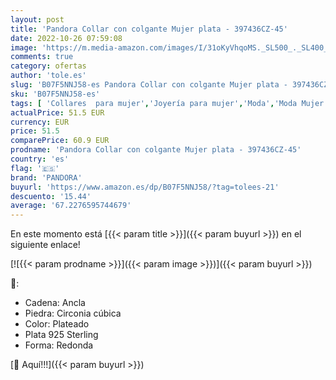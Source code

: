 ```yaml
---
layout: post
title: 'Pandora Collar con colgante Mujer plata - 397436CZ-45'
date: 2022-10-26 07:59:08
image: 'https://m.media-amazon.com/images/I/31oKyVhqoMS._SL500_._SL400_.jpg'
comments: true
category: ofertas
author: 'tole.es'
slug: 'B07F5NNJ58-es Pandora Collar con colgante Mujer plata - 397436CZ-45'
sku: 'B07F5NNJ58-es'
tags: [ 'Collares  para mujer','Joyería para mujer','Moda','Moda Mujer','pandora','🇪🇸', ]
actualPrice: 51.5 EUR
currency: EUR
price: 51.5
comparePrice: 60.9 EUR
prodname: 'Pandora Collar con colgante Mujer plata - 397436CZ-45'
country: 'es'
flag: '🇪🇸'
brand: 'PANDORA'
buyurl: 'https://www.amazon.es/dp/B07F5NNJ58/?tag=tolees-21'
descuento: '15.44'
average: '67.2276595744679'
---
```


En este momento está [{{< param title >}}]({{< param buyurl >}}) en el siguiente enlace!

[![{{< param prodname >}}]({{< param image >}})]({{< param buyurl >}})

🔎:

- Cadena: Ancla
- Piedra: Circonia cúbica
- Color: Plateado
- Plata 925 Sterling
- Forma: Redonda

[🛒 Aquí!!!]({{< param buyurl >}})
